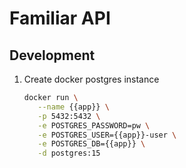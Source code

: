 # Familiar API

## Development

1. Create docker postgres instance
   ```sh
   docker run \
      --name {{app}} \
      -p 5432:5432 \
      -e POSTGRES_PASSWORD=pw \
      -e POSTGRES_USER={{app}}-user \
      -e POSTGRES_DB={{app}} \
      -d postgres:15
   ```
